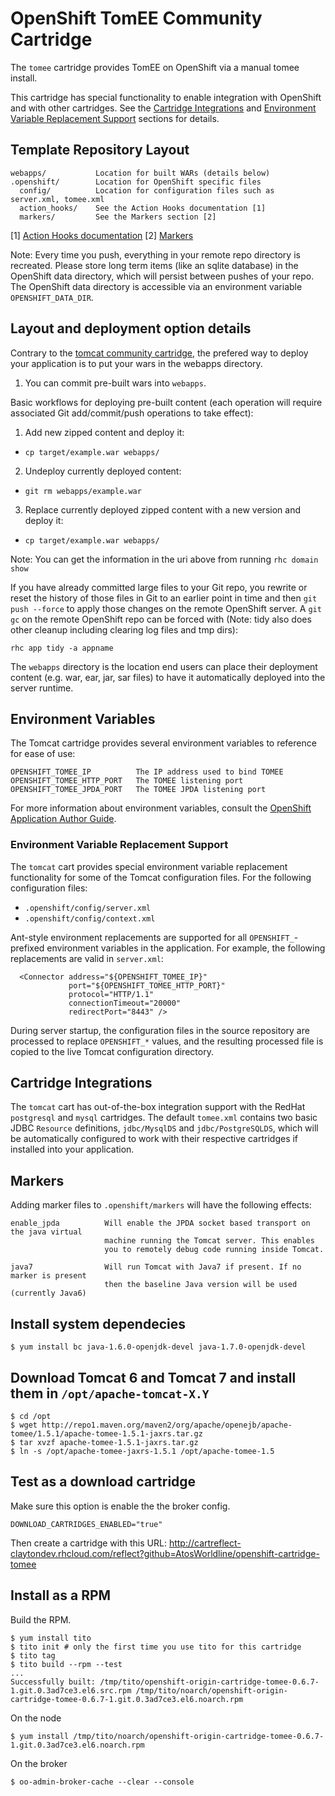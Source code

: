 # OpenShift TomEE Community Cartridge

The `tomee` cartridge provides TomEE on OpenShift via a manual tomee install.

This cartridge has special functionality to enable integration with OpenShift and with other
cartridges. See the [Cartridge Integrations](#cartridge-integrations) and
[Environment Variable Replacement Support](#environment-variable-replacement-support) sections
for details.

## Template Repository Layout

    webapps/           Location for built WARs (details below)
    .openshift/        Location for OpenShift specific files
      config/          Location for configuration files such as server.xml, tomee.xml
      action_hooks/    See the Action Hooks documentation [1]
      markers/         See the Markers section [2]

\[1\] [Action Hooks documentation](https://github.com/openshift/origin-server/blob/master/node/README.writing_applications.md#action-hooks)
\[2\] [Markers](#markers)

Note: Every time you push, everything in your remote repo directory is recreated.
      Please store long term items (like an sqlite database) in the OpenShift
      data directory, which will persist between pushes of your repo.
      The OpenShift data directory is accessible via an environment variable `OPENSHIFT_DATA_DIR`.

## Layout and deployment option details

Contrary to the [tomcat community cartridge](https://github.com/AtosWorldline/openshift-cartridge-tomcat-community), the prefered way to deploy your application is to put your wars in the webapps directory.

1) You can commit pre-built wars into `webapps`.

Basic workflows for deploying pre-built content (each operation will require associated
Git add/commit/push operations to take effect):

1. Add new zipped content and deploy it:
  * `cp target/example.war webapps/`
2. Undeploy currently deployed content:
  * `git rm webapps/example.war`
3. Replace currently deployed zipped content with a new version and deploy it:
  * `cp target/example.war webapps/`

Note: You can get the information in the uri above from running `rhc domain show`

If you have already committed large files to your Git repo, you rewrite or reset the history of those files in Git
to an earlier point in time and then `git push --force` to apply those changes on the remote OpenShift server.  A 
`git gc` on the remote OpenShift repo can be forced with (Note: tidy also does other cleanup including clearing log
files and tmp dirs):

`rhc app tidy -a appname`

The `webapps` directory is the location end users can place 
their deployment content (e.g. war, ear, jar, sar files) to have it 
automatically deployed into the server runtime.

## Environment Variables

The Tomcat cartridge provides several environment variables to reference for ease
of use:

    OPENSHIFT_TOMEE_IP          The IP address used to bind TOMEE
    OPENSHIFT_TOMEE_HTTP_PORT   The TOMEE listening port
    OPENSHIFT_TOMEE_JPDA_PORT   The TOMEE JPDA listening port

For more information about environment variables, consult the
[OpenShift Application Author Guide](https://github.com/openshift/origin-server/blob/master/node/README.writing_applications.md).

### Environment Variable Replacement Support

The `tomcat` cart provides special environment variable replacement functionality for some of the Tomcat configuration files.
For the following configuration files:

  * `.openshift/config/server.xml`
  * `.openshift/config/context.xml`

Ant-style environment replacements are supported for all `OPENSHIFT_`-prefixed environment variables in the application. For
example, the following replacements are valid in `server.xml`:

      <Connector address="${OPENSHIFT_TOMEE_IP}"
                 port="${OPENSHIFT_TOMEE_HTTP_PORT}"
                 protocol="HTTP/1.1"
                 connectionTimeout="20000"
                 redirectPort="8443" />

During server startup, the configuration files in the source repository are processed to replace `OPENSHIFT_*` values, and the
resulting processed file is copied to the live Tomcat configuration directory.


## Cartridge Integrations

The `tomcat` cart has out-of-the-box integration support with the RedHat `postgresql` and `mysql` cartridges. The default
`tomee.xml` contains two basic JDBC `Resource` definitions, `jdbc/MysqlDS` and `jdbc/PostgreSQLDS`, which will be automatically
configured to work with their respective cartridges if installed into your application.


## Markers

Adding marker files to `.openshift/markers` will have the following effects:

    enable_jpda          Will enable the JPDA socket based transport on the java virtual
                         machine running the Tomcat server. This enables
                         you to remotely debug code running inside Tomcat.
    
    java7                Will run Tomcat with Java7 if present. If no marker is present
                         then the baseline Java version will be used (currently Java6)

## Install system dependecies
 
    $ yum install bc java-1.6.0-openjdk-devel java-1.7.0-openjdk-devel

## Download Tomcat 6 and Tomcat 7 and install them in `/opt/apache-tomcat-X.Y`

    $ cd /opt
    $ wget http://repo1.maven.org/maven2/org/apache/openejb/apache-tomee/1.5.1/apache-tomee-1.5.1-jaxrs.tar.gz
    $ tar xvzf apache-tomee-1.5.1-jaxrs.tar.gz
    $ ln -s /opt/apache-tomee-jaxrs-1.5.1 /opt/apache-tomee-1.5

## Test as a download cartridge

Make sure this option is enable the the broker config.

    DOWNLOAD_CARTRIDGES_ENABLED="true"

Then create a cartridge with this URL: <http://cartreflect-claytondev.rhcloud.com/reflect?github=AtosWorldline/openshift-cartridge-tomee>

## Install as a RPM

Build the RPM.

    $ yum install tito
    $ tito init # only the first time you use tito for this cartridge
    $ tito tag
    $ tito build --rpm --test
    ...
    Successfully built: /tmp/tito/openshift-origin-cartridge-tomee-0.6.7-1.git.0.3ad7ce3.el6.src.rpm /tmp/tito/noarch/openshift-origin-cartridge-tomee-0.6.7-1.git.0.3ad7ce3.el6.noarch.rpm

On the node

    $ yum install /tmp/tito/noarch/openshift-origin-cartridge-tomee-0.6.7-1.git.0.3ad7ce3.el6.noarch.rpm

On the broker

    $ oo-admin-broker-cache --clear --console
